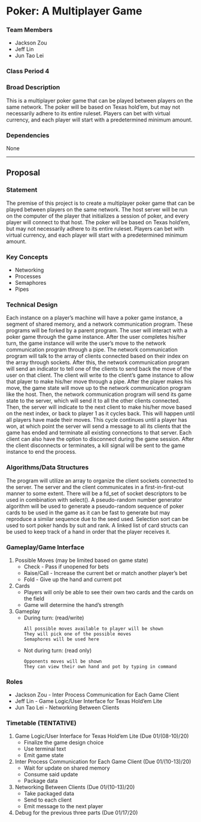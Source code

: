# Poker: A Multiplayer Game

### Team Members
* Jackson Zou
* Jeff Lin
* Jun Tao Lei

### Class Period 4

### Broad Description
This is a multiplayer poker game that can be played between players on the same network. The poker will be based on Texas hold’em, but may not necessarily adhere to its entire ruleset. Players can bet with virtual currency, and each player will start with a predetermined minimum amount.

### Dependencies
None

---

## Proposal

### Statement
The premise of this project is to create a multiplayer poker game that can be played between players on the same network. The host server will be run on the computer of the player that initializes a session of poker, and every player will connect to that host. The poker will be based on Texas hold’em, but may not necessarily adhere to its entire ruleset. Players can bet with virtual currency, and each player will start with a predetermined minimum amount. 

### Key Concepts
* Networking
* Processes
* Semaphores
* Pipes

### Technical Design
Each instance on a player’s machine will have a poker game instance, a segment of shared memory, and a network communication program. These programs will be forked by a parent program. The user will interact with a poker game through the game instance. After the user completes his/her turn, the game instance will write the user’s move to the network communication program through a pipe. The network communication program will talk to the array of clients connected based on their index on the array through sockets. After this, the network communication program will send an indicator to tell one of the clients to send back the move of the user on that client. The client will write to the client’s game instance to allow that player to make his/her move through a pipe. After the player makes his move, the game state will move up to the network communication program like the host. Then, the network communication program will send its game state to the server, which will send it to all the other clients connected. Then, the server will indicate to the next client to make his/her move based on the next index, or back to player 1 as it cycles back. This will happen until all players have made their moves. This cycle continues until a player has won, at which point the server will send a message to all its clients that the game has ended and terminate all existing connections to that server. Each client can also have the option to disconnect during the game session. After the client disconnects or terminates, a kill signal will be sent to the game instance to end the process. 

### Algorithms/Data Structures
The program will utilize an array to organize the client sockets connected to the server. The server and the client communicates in a first-in-first-out manner to some extent. There will be a fd_set of socket descriptors to be used in combination with select(). A pseudo-random number generator algorithm will be used to generate a pseudo-random sequence of poker cards to be used in the game as it can be fast to generate but may reproduce a similar sequence due to the seed used. Selection sort can be used to sort poker hands by suit and rank. A linked list of card structs can be used to keep track of a hand in order that the player receives it.

### Gameplay/Game Interface
1. Possible Moves (may be limited based on game state)
    * Check - Pass if unopened for bets 
    * Raise/Call - Increase the current bet or match another player’s bet 
    * Fold - Give up the hand and current pot
2. Cards 
    * Players will only be able to see their own two cards and the cards on the field
    * Game will determine the hand’s strength 
3. Gameplay
    * During turn: (read/write)
      ```
      All possible moves available to player will be shown 
      They will pick one of the possible moves
      Semaphores will be used here
      ```
    * Not during turn: (read only)
      ```
      Opponents moves will be shown
      They can view their own hand and pot by typing in command
      ```
 
### Roles
* Jackson Zou - Inter Process Communication for Each Game Client
* Jeff Lin - Game Logic/User Interface for Texas Hold’em Lite
* Jun Tao Lei - Networking Between Clients

### Timetable (TENTATIVE)
1. Game Logic/User Interface for Texas Hold’em Lite (Due 01/(08-10)/20)
    * Finalize the game design choice
    * Use terminal text
    * Emit game state
2. Inter Process Communication for Each Game Client (Due 01/(10-13)/20)
    * Wait for update on shared memory
    * Consume said update
    * Package data
3. Networking Between Clients (Due 01/(10-13)/20)
    * Take packaged data
    * Send to each client
    * Emit message to the next player
4. Debug for the previous three parts (Due 01/17/20)



